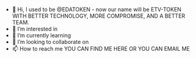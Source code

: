 - 👋 Hi, I used to be @EDATOKEN - now our name will be ETV-TOKEN WITH BETTER TECHNOLOGY, MORE COMPROMISE, AND A BETTER TEAM. 
- 👀 I’m interested in
- 🌱 I’m currently learning  
- 💞️ I’m looking to collaborate on 
- 📫 How to reach me YOU CAN FIND ME HERE OR YOU CAN EMAIL ME 
<!---
EDATOKEN/EDATOKEN is a ✨ special ✨ repository because its `README.md` (this file) appears on your GitHub profile.
You can click the Preview link to take a look at your changes.
--->
